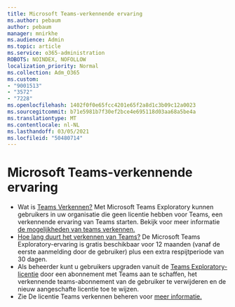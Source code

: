 ```yaml
---
title: Microsoft Teams-verkennende ervaring
ms.author: pebaum
author: pebaum
manager: mnirkhe
ms.audience: Admin
ms.topic: article
ms.service: o365-administration
ROBOTS: NOINDEX, NOFOLLOW
localization_priority: Normal
ms.collection: Adm_O365
ms.custom:
- "9001513"
- "3572"
- "7228"
ms.openlocfilehash: 1402f0f0e65fcc4201e65f2a8d1c3b09c12a0023
ms.sourcegitcommit: b71e5981b7f30ef2bce4e695118d03aa68a5be4a
ms.translationtype: MT
ms.contentlocale: nl-NL
ms.lasthandoff: 03/05/2021
ms.locfileid: "50480714"
---
```

# <a name="microsoft-teams-exploratory-experience"></a>Microsoft Teams-verkennende ervaring

- Wat is [Teams Verkennen?](https://docs.microsoft.com/microsoftteams/teams-exploratory) Met Microsoft Teams Exploratory kunnen gebruikers in uw organisatie die geen licentie hebben voor Teams, een verkennende ervaring van Teams starten. Bekijk voor meer informatie [de mogelijkheden van teams verkennen.](https://docs.microsoft.com/microsoftteams/teams-exploratory#whats-in-the-teams-exploratory-experience)
- [Hoe lang duurt het verkennen van Teams?](https://docs.microsoft.com/microsoftteams/teams-exploratory#how-long-does-the-teams-exploratory-experience-last) De Microsoft Teams Exploratory-ervaring is gratis beschikbaar voor 12 maanden (vanaf de eerste aanmelding door de gebruiker) plus een extra respijtperiode van 30 dagen.
- Als beheerder kunt u gebruikers upgraden vanuit de [Teams Exploratory-licentie](https://docs.microsoft.com/microsoftteams/teams-exploratory#upgrade-users-from-the-teams-exploratory-license) door een abonnement met Teams aan te schaffen, het verkennende teams-abonnement van de gebruiker te verwijderen en de nieuw aangeschafte licentie toe te wijzen.
- Zie De licentie Teams verkennen beheren voor [meer informatie.](https://docs.microsoft.com/microsoftteams/teams-exploratory)
